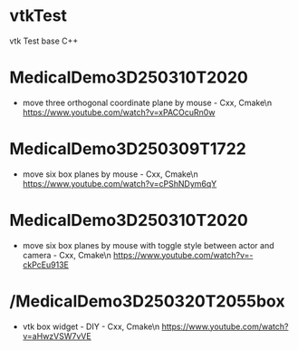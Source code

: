 # vtkTest
 vtk Test base C++
# MedicalDemo3D250310T2020 
- move three orthogonal coordinate plane by mouse - Cxx, Cmake\n
https://www.youtube.com/watch?v=xPACOcuRn0w
# MedicalDemo3D250309T1722 
- move six box planes by mouse  - Cxx, Cmake\n
https://www.youtube.com/watch?v=cPShNDym6qY
# MedicalDemo3D250310T2020 
- move six box planes by mouse with toggle style between actor and camera   - Cxx, Cmake\n
https://www.youtube.com/watch?v=-ckPcEu913E
# /MedicalDemo3D250320T2055box 
- vtk box widget - DIY   - Cxx, Cmake\n
https://www.youtube.com/watch?v=aHwzVSW7vVE
